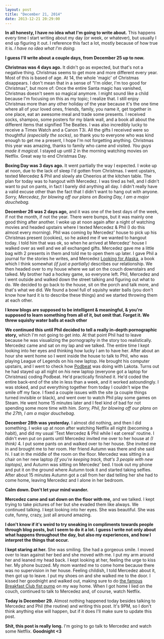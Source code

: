 ```yaml
---
layout: post
title: "December 21, 2014"
date: 2013-12-21 20:29:00
---
```


**In all honesty, I have no idea what I'm going to write about.** This happens every time I start writing about my day (or week, or whatever), but usually I end up figuring it out. I reference this fact a lot, mostly because of how true it is. *I have no idea what I'm doing.*

**I guess I'll write about a couple days, from December 25 up to now.**

**Christmas was 4 days ago.** It didn't go as expected, but that's not a negative thing. Christmas seems to get more and more different every year. Most of this is based of age. At 14, the whole 'magic' of Christmas disappears. I don't mean that in a sense of  "I'm older, I'm too good for Christmas", but more of: Once the entire Santa magic has vanished, Christmas doesn't seem so magical anymore. I might sound like a child because I'm focusing on this as my topic; I realize that. I still enjoy Christmas more than any other holiday of the year because it's the one time where all of your loved ones, friends, family, you name it, get together in one place, eat an awesome meal and trade some presents. I received socks, shampoo, some posters for my blank wall, and a book all about the different items that signified The Beatles. I was also incredibly lucky to receive a Timex Watch and a Canon T3i. All the gifts I received were so thoughtful *(especially the socks)*, so thank you to everyone who was kind enough to get me a present, I hope I'm not forgetting anything. Christmas this year was amazing, thanks to family who came and visited. *You guys made it magical.* I stayed up until 2 in the morning watching movies on Netflix. Great way to end Christmas Day.

**Boxing Day was 3 days ago.** It went partially the way I expected. I woke up at noon, due to the lack of sleep I'd gotten from Christmas. I went upstairs, texted Mercedez & Phil and slowly ate Cheerios at the kitchen table. The plan for today was to hangout with Mercedez. I was tired as hell, and I didn't want to put on pants, in fact I barely did anything all day. I didn't really have a valid excuse other than the fact that I didn't want to hang out with anyone. *Sorry, Mercedez, for blowing off our plans on Boxing Day, I am a major douchebag.*

**December 26 was 2 days ago,** and it was one of the best days of the week, if not the month, if not the year. There were bumps, but it was mainly one good thing after another. I woke up at noon again after a night of watching movies and headed upstairs where I texted Mercedez & Phil (I do this almost every morning). Phil was coming by Mercedez' house to pick up his Christmas present (cookies), so he asked me if we wanted to hangout today. I told him that was ok, so when he arrived at Mercedez' house I walked over as well and we all exchanged gifts. Mercedez gave me a little bag with 2 presents in them and told me to open them up later. I gave Phil a journal for the stories he writes, and Mercedez [Looking for Alaska](http://en.wikipedia.org/wiki/Looking_for_Alaska), a book which I think somewhat *(if just a partially)* describes our relationship. We then headed over to my house where we sat on the couch downstairs and talked. My brother had a hockey game, so everyone left. Phil, Mercedez and I went outside and walked down the street talking and figuring out what to do. We decided to go back to the house, sit on the porch and talk more, and that's what we did. We found a bowl full of squishy water balls (you don't know how hard it is to describe these things) and we started throwing them at each other.

**I know blogs are supposed to be intelligent & meaningful, & you're supposed to learn something from all of it, but omit that. Forget it. We threw squishy water balls at each other**

**We continued this until Phil decided to tell a really in-depth pornographic story,** which I'm not going to get into. At that point Phil had to leave because he was visualizing the pornography in the story too realistically. Mercedez came and sat on my lap and we talked. The entire time I kept looking into her eyes and thinking how lucky I am to have her. After about an hour she went home so I went inside the house to talk to Phil, who was playing League of Legends on his new laptop. He brought his computer upstairs, and I went to check how [Podbeat](http://podbe.at) was doing with Lakota. Turns out he had stayed up all night on *his* new laptop (everyone got a laptop for Christmas) coding Podbeat. He'd practically finished it. He'd coded the entire back-end of the site in less than a week, and it worked astoundingly. I was stoked, and put everything together from today I couldn't wipe the smile off my face. I fixed a couple issues with the site (a couple things turned invisible or black), and went over to watch Phil play some games on Steam. He went home 15 minutes later and I feel kind of bad for not spending some more time with him. *Sorry, Phil, for blowing off our plans on the 27th, I am a major douchebag.*

**December 28th was yesterday.** I almost did nothing, and then I did something. I woke up at noon after watching Netflix all night (becoming a habit), and did my usual 'Text Mercedez & Phil while I eat cereal' routine. I didn't even put on pants until Mercedez invited me over to her house at *(I think)* 4. I put some pants on and walked over to her house. She invited me in and brought me to her room. Her friend Autumn was there and she said hi. I sat in the middle of the room on the floor. Mercedez was sitting in a chair on her new laptop *(if you're keeping track, that's 3 people with new laptops)*, and Autumn was sitting on Mercedez' bed. I took out my phone and put it on the ground where Autumn took it and started taking selfies. After about 15 minutes Autumn got a call from her dad telling her she had to come home, leaving Mercedez and I alone in her bedroom.

**Calm down. Don't let your mind wander.**

**Mercedez came and sat down on the floor with me,** and we talked. I kept trying to take pictures of her but she evaded them like always. We continued talking. I kept looking into her eyes. She was beautiful. She was cute, funny, crazy, just all around amazing.

**I don't know if it's weird to try sneaking in compliments towards people through blog posts, but I seem to do it a lot. I guess I write not only about what happens throughout the day, but also my experiences, and how I interpret the things that occur.**

**I kept staring at her.** She was smiling. She had a gorgeous smile. I moved over to lean against her bed and she moved with me. I put my arm around her and leaned my head back. I kept looking at her, feeling the urge to kiss her. My phone buzzed. My mom wanted me to come home because there was no supervision in her house. Feeling childish, I told Mercedez about it, then got up to leave. I put my shoes on and she walked me to the door. I kissed her goodnight and walked out, making sure to do [the famous Breakfast Club fist pump](http://www.youtube.com/watch?v=TkVjkvaeFnQ) on my way home. When I got home I lied on the couch, continued to talk to Mercedez and, of course, watch Netflix.

**Today is December 29.** Almost nothing happened today besides talking to Mercedez and Phil (the routine) and writing this post. It's 9PM, so I don't think anything else will happen, but if it does I'll make sure to update this post.

**Shit, this post is really long.** I'm going to go talk to Mercedez and watch some Netflix. **Goodnight <3**
